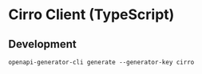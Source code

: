 # Cirro Client (TypeScript)

## Development 

`openapi-generator-cli generate --generator-key cirro`
